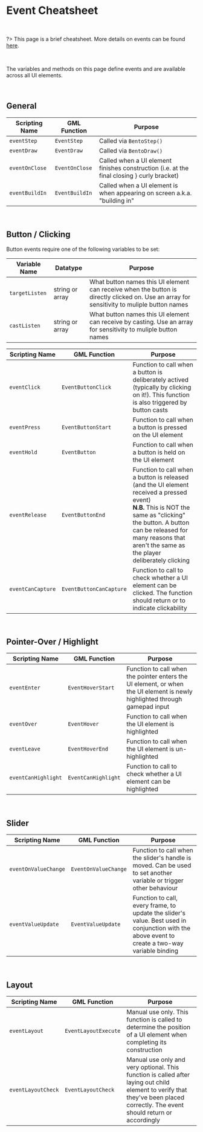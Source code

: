 # Event Cheatsheet

&nbsp;

?> This page is a brief cheatsheet. More details on events can be found [here](Events).

&nbsp;

The variables and methods on this page define events and are available across all UI elements.

&nbsp;

## General

| Scripting Name | GML Function   | Purpose                                                                                    |
|----------------|----------------|--------------------------------------------------------------------------------------------|
| `eventStep`    | `EventStep`    | Called via `BentoStep()`                                                                   |
| `eventDraw`    | `EventDraw`    | Called via `BentoDraw()`                                                                   |
| `eventOnClose` | `EventOnClose` | Called when a UI element finishes construction (i.e. at the final closing } curly bracket) |
| `eventBuildIn` | `EventBuildIn` | Called when a UI element is when appearing on screen a.k.a. "building in"                  |

&nbsp;

## Button / Clicking

Button events require one of the following variables to be set:

| Variable Name   | Datatype        | Purpose                                                                                                                                    |
|-----------------|-----------------|--------------------------------------------------------------------------------------------------------------------------------------------|
| `targetListen`  | string or array | What button names this UI element can receive when the button is directly clicked on. Use an array for sensitivity to muliple button names |
| `castListen`    | string or array | What button names this UI element can receive by casting. Use an array for sensitivity to muliple button names                             |

| Scripting Name    | GML Function            | Purpose                                                                                                                                                |
|-------------------|-------------------------|--------------------------------------------------------------------------------------------------------------------------------------------------------|
| `eventClick`      | `EventButtonClick`      | Function to call when a button is deliberately actived (typically by clicking on it!). This function is also triggered by button casts                 |
| `eventPress`      | `EventButtonStart`      | Function to call when a button is pressed on the UI element                                                                                            |
| `eventHold`       | `EventButton`           | Function to call when a button is held on the UI element                                                                                               |
| `eventRelease`    | `EventButtonEnd`        | Function to call when a button is released (and the UI element received a pressed event) <br> **N.B.** This is NOT the same as "clicking" the button. A button can be released for many reasons that aren't the same as the player deliberately clicking |
| `eventCanCapture` | `EventButtonCanCapture` | Function to call to check whether a UI element can be clicked. The function should return <true> or <false> to indicate clickability                   |

&nbsp;

## Pointer-Over / Highlight

| Scripting Name      | GML Function        | Purpose                                                                                                                    |
|---------------------|---------------------|----------------------------------------------------------------------------------------------------------------------------|
| `eventEnter`        | `EventHoverStart`   | Function to call when the pointer enters the UI element, or when the UI element is newly highlighted through gamepad input |
| `eventOver`         | `EventHover`        | Function to call when the UI element is highlighted                                                                        |
| `eventLeave`        | `EventHoverEnd`     | Function to call when the UI element is un-highlighted                                                                     |
| `eventCanHighlight` | `EventCanHighlight` | Function to call to check whether a UI element can be highlighted                                                          |

&nbsp;

## Slider

| Scripting Name       | GML Function         | Purpose                                                                                                                                         |
|----------------------|----------------------|-------------------------------------------------------------------------------------------------------------------------------------------------|
| `eventOnValueChange` | `EventOnValueChange` | Function to call when the slider's handle is moved. Can be used to set another variable or trigger other behaviour                              |
| `eventValueUpdate`   | `EventValueUpdate`   | Function to call, every frame, to update the slider's value. Best used in conjunction with the above event to create a two-way variable binding |

&nbsp;

## Layout

| Scripting Name     | GML Function         | Purpose                                                                                                                                                                                       |
|--------------------|----------------------|-----------------------------------------------------------------------------------------------------------------------------------------------------------------------------------------------|
| `eventLayout`      | `EventLayoutExecute` | Manual use only. This function is called to determine the position of a UI element when completing its construction                                                                           |
| `eventLayoutCheck` | `EventLayoutCheck`   | Manual use only and very optional. This function is called after laying out child element to verify that they've been placed correctly. The event should return <true> or <false> accordingly |